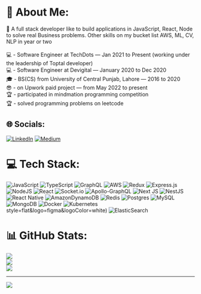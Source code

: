 # 💫 About Me:
🌱 A full stack developer  like to build applications in JavaScript, React, Node to solve real Business problems. Other skills on my bucket list AWS, ML, CV, NLP in year or two<br><br>💻 - Software Engineer at TechDots — Jan 2021 to Present (working under the leadership of Toptal developer)<br>💻 - Software Engineer at Devigital — January 2020 to Dec 2020<br>🎓 - BS(CS) from University of Central Punjab, Lahore — 2016 to 2020<br>😎 - on Upwork paid project — from May 2022 to present<br>🏆 - participated in mindmation programming competition<br>🏆 - solved programming problems on leetcode


## 🌐 Socials:
[![LinkedIn](https://img.shields.io/badge/LinkedIn-%230077B5.svg?logo=linkedin&logoColor=white)](https://linkedin.com/in/muhammad-ibrahim-6933b9198) [![Medium](https://img.shields.io/badge/Medium-12100E?logo=medium&logoColor=white)](https://medium.com/@ibrahimjamil090) 

# 💻 Tech Stack:
![JavaScript](https://img.shields.io/badge/javascript-%23323330.svg?style=flat&logo=javascript&logoColor=%23F7DF1E) ![TypeScript](https://img.shields.io/badge/typescript-%23007ACC.svg?style=flat&logo=typescript&logoColor=white) ![GraphQL](https://img.shields.io/badge/-GraphQL-E10098?style=flat&logo=graphql&logoColor=white) ![AWS](https://img.shields.io/badge/AWS-%23FF9900.svg?style=flat&logo=amazon-aws&logoColor=white) ![Redux](https://img.shields.io/badge/redux-%23593d88.svg?style=flat&logo=redux&logoColor=white) ![Express.js](https://img.shields.io/badge/express.js-%23404d59.svg?style=flat&logo=express&logoColor=%2361DAFB) ![NodeJS](https://img.shields.io/badge/node.js-6DA55F?style=flat&logo=node.js&logoColor=white) ![React](https://img.shields.io/badge/react-%2320232a.svg?style=flat&logo=react&logoColor=%2361DAFB) ![Socket.io](https://img.shields.io/badge/Socket.io-black?style=flat&logo=socket.io&badgeColor=010101) ![Apollo-GraphQL](https://img.shields.io/badge/-ApolloGraphQL-311C87?style=flat&logo=apollo-graphql) ![Next JS](https://img.shields.io/badge/Next-black?style=flat&logo=next.js&logoColor=white) ![NestJS](https://img.shields.io/badge/nestjs-%23E0234E.svg?style=flat&logo=nestjs&logoColor=white) ![React Native](https://img.shields.io/badge/react_native-%2320232a.svg?style=flat&logo=react&logoColor=%2361DAFB) ![AmazonDynamoDB](https://img.shields.io/badge/Amazon%20DynamoDB-4053D6?style=flat&logo=Amazon%20DynamoDB&logoColor=white) ![Redis](https://img.shields.io/badge/redis-%23DD0031.svg?style=flat&logo=redis&logoColor=white) ![Postgres](https://img.shields.io/badge/postgres-%23316192.svg?style=flat&logo=postgresql&logoColor=white) ![MySQL](https://img.shields.io/badge/mysql-%2300f.svg?style=flat&logo=mysql&logoColor=white) ![MongoDB](https://img.shields.io/badge/MongoDB-%234ea94b.svg?style=flat&logo=mongodb&logoColor=white) ![Docker](https://img.shields.io/badge/docker-%230db7ed.svg?style=flat&logo=docker&logoColor=white) ![Kubernetes](https://img.shields.io/badge/kubernetes-%23326ce5.svg?style=flat&logo=kubernetes&logoColor=white) style=flat&logo=figma&logoColor=white) ![ElasticSearch](https://img.shields.io/badge/-ElasticSearch-005571?style=flat&logo=elasticsearch)
# 📊 GitHub Stats:
![](https://github-readme-stats.vercel.app/api?username=ibrahimjamil&theme=blue-green&hide_border=false&include_all_commits=true&count_private=true)<br/>
![](https://github-readme-streak-stats.herokuapp.com/?user=ibrahimjamil&theme=blue-green&hide_border=false)<br/>
![](https://github-readme-stats.vercel.app/api/top-langs/?username=ibrahimjamil&theme=blue-green&hide_border=false&include_all_commits=true&count_private=true&layout=compact)

---
[![](https://visitcount.itsvg.in/api?id=ibrahimjamil&icon=2&color=1)](https://visitcount.itsvg.in)

<!-- Proudly created with GPRM ( https://gprm.itsvg.in ) -->
